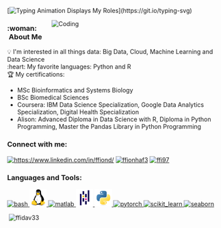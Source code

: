 [![Typing Animation Displays My Roles](https://readme-typing-svg.herokuapp.com?color=%2336BCF7&lines=Hello+👋+I'm+Ffion+Davies!;Welcome+to+my+Github+profile;)](https://git.io/typing-svg)

<img align="right" alt="Coding" width="400" src="https://cdn.dribbble.com/users/70900/screenshots/2957833/programmers-day-banner.gif">
<h3> :woman: &nbsp;About Me </h3>
<div>
💡 I'm interested in all things data: Big Data, Cloud, Machine Learning and Data Science<br>
:heart: My favorite languages: Python and R<br>
🏆 My certifications:
  <ul>
  <li>MSc Bioinformatics and Systems Biology</li>
  <li>BSc Biomedical Sciences</li>
  <li>Coursera: IBM Data Science Specialization, Google Data Analytics Specialization, Digital Health Specialization</li>
  <li>Alison: Advanced Diploma in Data Science with R, Diploma in Python Programming, Master the Pandas Library in Python Programming</li>
</ul>

<h3 align="left">Connect with me:</h3>
<p align="left">
<a href="https://linkedin.com/in/https://www.linkedin.com/in/ffiond/" target="blank"><img align="center" src="https://raw.githubusercontent.com/rahuldkjain/github-profile-readme-generator/master/src/images/icons/Social/linked-in-alt.svg" alt="https://www.linkedin.com/in/ffiond/" height="30" width="40" /></a>
<a href="https://instagram.com/ffionhaf3" target="blank"><img align="center" src="https://raw.githubusercontent.com/rahuldkjain/github-profile-readme-generator/master/src/images/icons/Social/instagram.svg" alt="ffionhaf3" height="30" width="40" /></a>
<a href="https://www.hackerrank.com/ffi97" target="blank"><img align="center" src="https://raw.githubusercontent.com/rahuldkjain/github-profile-readme-generator/master/src/images/icons/Social/hackerrank.svg" alt="ffi97" height="30" width="40" /></a>
</p>

<h3 align="left">Languages and Tools:</h3>
<p align="left"> <a href="https://www.gnu.org/software/bash/" target="_blank" rel="noreferrer"> <img src="https://www.vectorlogo.zone/logos/gnu_bash/gnu_bash-icon.svg" alt="bash" width="40" height="40"/> </a> <a href="https://www.linux.org/" target="_blank" rel="noreferrer"> <img src="https://raw.githubusercontent.com/devicons/devicon/master/icons/linux/linux-original.svg" alt="linux" width="40" height="40"/> </a> <a href="https://www.mathworks.com/" target="_blank" rel="noreferrer"> <img src="https://upload.wikimedia.org/wikipedia/commons/2/21/Matlab_Logo.png" alt="matlab" width="40" height="40"/> </a> <a href="https://pandas.pydata.org/" target="_blank" rel="noreferrer"> <img src="https://raw.githubusercontent.com/devicons/devicon/2ae2a900d2f041da66e950e4d48052658d850630/icons/pandas/pandas-original.svg" alt="pandas" width="40" height="40"/> </a> <a href="https://www.python.org" target="_blank" rel="noreferrer"> <img src="https://raw.githubusercontent.com/devicons/devicon/master/icons/python/python-original.svg" alt="python" width="40" height="40"/> </a> <a href="https://pytorch.org/" target="_blank" rel="noreferrer"> <img src="https://www.vectorlogo.zone/logos/pytorch/pytorch-icon.svg" alt="pytorch" width="40" height="40"/> </a> <a href="https://scikit-learn.org/" target="_blank" rel="noreferrer"> <img src="https://upload.wikimedia.org/wikipedia/commons/0/05/Scikit_learn_logo_small.svg" alt="scikit_learn" width="40" height="40"/> </a> <a href="https://seaborn.pydata.org/" target="_blank" rel="noreferrer"> <img src="https://seaborn.pydata.org/_images/logo-mark-lightbg.svg" alt="seaborn" width="40" height="40"/> </a> </p>

<p>&nbsp;<img align="center" src="https://github-readme-stats.vercel.app/api?username=ffidav33&show_icons=true&locale=en" alt="ffidav33" /></p>
